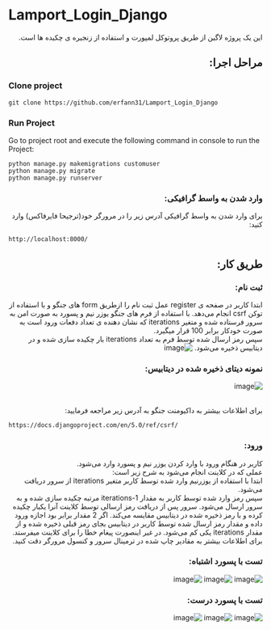 # Lamport_Login_Django

<div dir="rtl">
این یک پروژه لاگین از طریق پروتوکل لمپورت و استفاده از زنجیره ی چکیده ها است.
</div>
<div dir="rtl">

## مراحل اجرا:

</div>

### Clone project

```
git clone https://github.com/erfann31/Lamport_Login_Django
```

### Run Project

Go to project root and execute the following command in console to run the Project:

```
python manage.py makemigrations customuser
python manage.py migrate
python manage.py runserver
```

<div dir="rtl">

### وارد شدن به واسط گرافیکی:

برای وارد شدن به واسط گرافیکی آدرس زیر را در مرورگر خود(ترجیحا فایرفاکس) وارد کنید:
</div>

```
http://localhost:8000/
```
<div dir="rtl">

## طریق کار:

### ثبت نام:

ابتدا کاربر در صفحه ی register عمل ثبت نام را ازطریق form های جنگو و با استفاده از توکن csrf انجام می‌دهد. با استفاده از فرم های جنگو یوزر نیم و پسورد به صورت امن به سرور فرستاده شده و متغیر iterations که نشان دهنده ی تعداد دفعات ورود است به صورت خودکار برابر 100 قرار میگیرد.<br>
سپس رمز ارسال شده توسط فرم به تعداد iterations بار چکیده سازی شده و در دیتابیس ذخیره می‌شود.
![image](https://github.com/erfann31/Lamport_Login_Django/assets/75057732/5347d6bf-6422-4423-8b09-614d2f1e497c)
### نمونه دیتای ذخیره شده در دیتابیس:
![image](https://github.com/erfann31/Lamport_Login_Django/assets/75057732/02c07dc8-ded4-4c39-a75f-7a17ba45929e)

<br>برای اطلاعات بیشتر به داکیومنت جنگو به آدرس زیر مراجعه فرمایید:
</div>

```
https://docs.djangoproject.com/en/5.0/ref/csrf/
```
<div dir="rtl">

### ورود:

کاربر در هنگام ورود با وارد کردن یوزر نیم و پسورد وارد می‌شود. <br>
عملی که در کلاینت انجام می‌شود به شرح زیر است:<br>
ابتدا با استفاده از یوزرنیم وارد شده توسط کاربر متغیر iterations از سرور دریافت می‌شود. <br>
سپس رمز وارد شده توسط کاربر به مقدار iterations-1 مرتبه چکیده سازی شده و به سرور ارسال می‌شود. سرور پس از دریافت رمز ارسالی توسط کلاینت آنرا یکبار چکیده کرده و با رمز ذخیره شده در دیتابیس مقایسه می‌کند. اگر 2 مقدار برابر بود اجازه ورود داده و مقدار رمز ارسال شده توسط کاربر در دیتابیس بجای رمز قبلی
ذخیره شده و از مقدار iterations یکی کم می‌شود. در غیر اینصورت پیغام خطا را برای کلاینت میفرستد.<br>
برای اطلاعات بیشتر به مقادیر چاپ شده در ترمینال سرور و کنسول مرورگر دقت کنید.
### تست با پسورد اشتباه:
![image](https://github.com/erfann31/Lamport_Login_Django/assets/75057732/21d432b3-70ae-45df-957e-65abee9ab412)
![image](https://github.com/erfann31/Lamport_Login_Django/assets/75057732/4903d7f8-d7e4-414c-b6c4-d6cdf0624e44)
![image](https://github.com/erfann31/Lamport_Login_Django/assets/75057732/104ef1b3-160b-4406-a0fd-98a3c5efa4d2)
### تست با پسورد درست:
![image](https://github.com/erfann31/Lamport_Login_Django/assets/75057732/4baab7da-4928-4e6e-8eb4-fdfec5f758db)
![image](https://github.com/erfann31/Lamport_Login_Django/assets/75057732/6222f7af-00ac-4068-9cf3-28e666ce7097)
![image](https://github.com/erfann31/Lamport_Login_Django/assets/75057732/b775ce66-93bc-4a6f-b42f-5d8ba5b02dc9)


</div>

